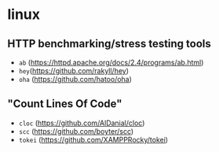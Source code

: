 # linux

## HTTP benchmarking/stress testing tools

- `ab` (<https://httpd.apache.org/docs/2.4/programs/ab.html>)
- `hey`(<https://github.com/rakyll/hey>)
- `oha` (<https://github.com/hatoo/oha>)

## "Count Lines Of Code"

- `cloc` (<https://github.com/AlDanial/cloc>)
- `scc` (<https://github.com/boyter/scc>)
- `tokei` (<https://github.com/XAMPPRocky/tokei>)
